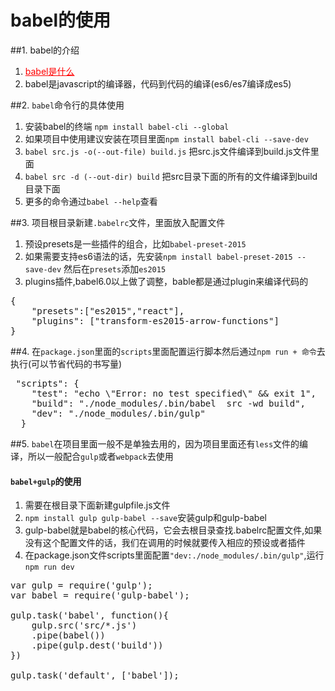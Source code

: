 # babel的使用

##1. babel的介绍
1. <a href="http://babeljs.io/" style="color:red">babel是什么</a>
2. babel是javascript的编译器，代码到代码的编译(es6/es7编译成es5)

##2. `babel`命令行的具体使用
1. 安装babel的终端 `npm install babel-cli --global`
2. 如果项目中使用建议安装在项目里面`npm install babel-cli --save-dev`
2. `babel src.js -o(--out-file) build.js` 把src.js文件编译到build.js文件里面
3. `babel src -d (--out-dir) build` 把src目录下面的所有的文件编译到build目录下面
4. 更多的命令通过`babel --help`查看

##3. 项目根目录新建`.babelrc`文件，里面放入配置文件
1. 预设presets是一些插件的组合，比如`babel-preset-2015`
2. 如果需要支持es6语法的话，先安装`npm install babel-preset-2015 --save-dev` 然后在`presets`添加`es2015`
3. plugins插件,babel6.0以上做了调整，bable都是通过plugin来编译代码的

<pre>
{
    "presets":["es2015","react"],
    "plugins": ["transform-es2015-arrow-functions"]
}
</pre>
##4. 在`package.json`里面的`scripts`里面配置运行脚本然后通过`npm run + 命令`去执行(可以节省代码的书写量)

<pre>
 "scripts": {
    "test": "echo \"Error: no test specified\" && exit 1",
    "build": "./node_modules/.bin/babel  src -wd build",
    "dev": "./node_modules/.bin/gulp"
  }
</pre>

##5. `babel`在项目里面一般不是单独去用的，因为项目里面还有`less`文件的编译，所以一般配合`gulp`或者`webpack`去使用
#### `babel+gulp`的使用
1. 需要在根目录下面新建gulpfile.js文件
2. `npm install gulp gulp-babel --save`安装gulp和gulp-babel
3. gulp-babel就是babel的核心代码，它会去根目录查找.babelrc配置文件,如果没有这个配置文件的话，我们在调用的时候就要传入相应的预设或者插件
4. 在package.json文件scripts里面配置`"dev:./node_modules/.bin/gulp"`,运行`npm run dev`

<pre>
var gulp = require('gulp');
var babel = require('gulp-babel');

gulp.task('babel', function(){
    gulp.src('src/*.js')
    .pipe(babel())
    .pipe(gulp.dest('build'))
})

gulp.task('default', ['babel']);
</pre>


